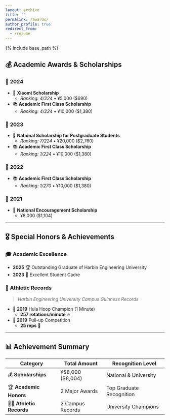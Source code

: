 ```yaml
---
layout: archive
title: ""
permalink: /awards/
author_profile: true
redirect_from:
  - /resume
---
```


{% include base_path %}

## 💰 Academic Awards & Scholarships

### 🎯 **2024**
- 🏅 **Xiaomi Scholarship** 
  - *Ranking: 4/224* • ¥5,000 ($690)
- 📚 **Academic First Class Scholarship** 
  - *Ranking: 4/224* • ¥10,000 ($1,380)

### 🎯 **2023** 
- 🥇 **National Scholarship for Postgraduate Students** 
  - *Ranking: 7/224* • ¥20,000 ($2,760)
- 📚 **Academic First Class Scholarship** 
  - *Ranking: 1/224* • ¥10,000 ($1,380)

### 🎯 **2022**
- 📚 **Academic First Class Scholarship** 
  - *Ranking: 1/270* • ¥10,000 ($1,380)

### 🎯 **2021**
- 🌟 **National Encouragement Scholarship** 
  - ¥8,000 ($1,104)

---

## 🎖️ Special Honors & Achievements

### 🎓 **Academic Excellence**
- **2025** 🏆 Outstanding Graduate of Harbin Engineering University
- **2023** 👑 Excellent Student Cadre

### 💪 **Athletic Records**
> *Harbin Engineering University Campus Guinness Records*

- **🥇 2019** Hula Hoop Champion (1 Minute) 
  - **257 rotations/minute** 🔥
- **🥉 2019** Pull-up Competition 
  - **25 reps** 💪

---

## 📊 Achievement Summary

| Category | Total Amount | Recognition Level |
|----------|-------------|-------------------|
| 💰 **Scholarships** | ¥58,000 ($8,004) | National & University |
| 🏆 **Academic Honors** | 2 Major Awards | Top Graduate Recognition |
| 🏃‍♂️ **Athletic Records** | 2 Campus Records | University Champions |
